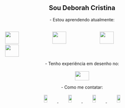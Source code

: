 <h2 align="center">Sou Deborah Cristina</h2>
<p align="center">
- Estou aprendendo atualmente:
<br><br>
 <div style="align:row;">
 <span><img style="height: 40px; width: 30%;" src="https://commons.wikimedia.org/wiki/File:Webysther_20160423_-_Elephpant.svg"/>
<img style="height: 40px; width: 30%;" src="https://cdn.jsdelivr.net/gh/devicons/devicon/icons/html5/html5-original-wordmark.svg"/>
<img style="height: 40px; width: 30%;" src="https://cdn.jsdelivr.net/gh/devicons/devicon/icons/css3/css3-original-wordmark.svg"/>
<img style="height: 40px; width: 30%;" src="https://cdn.jsdelivr.net/gh/devicons/devicon/icons/csharp/csharp-original.svg"/></span>
 </div>
</p>
<p align="center">
- Tenho experiência em desenho no:
<br><br>
<img style="height: 30px; width: 30%;" src="https://cdn.jsdelivr.net/gh/devicons/devicon/icons/photoshop/photoshop-plain.svg" />
 </p>        
 <p align="center">
- Como me contatar:
<br><br>
<!--instagram--><span><a href="https://www.instagram.com/deborahcristina43/"><img style="height: 25px; width: 15%;" src="https://img.shields.io/badge/Instagram-E4405F?style=for-the-badge&logo=instagram&logoColor=white"></span>
<!--gmail--><span><a href="mailto:deborah.cristina8787@gmail.com"><img style="height: 25px; width: 15%;" src="https://img.shields.io/badge/Gmail-D14836?style=for-the-badge&logo=gmail&logoColor=white"></span>
<!--discord--><span><a href="https://discord.gg/fDAVtx9e"><img style="height: 25px; width: 15%;" src="https://img.shields.io/badge/Discord-7289DA?style=for-the-badge&logo=discord&logoColor=white"></span>   
<!--Deviantart--><span><a href="https://www.deviantart.com/domaingriffith"><img style="height: 25px; width: 15%;" src="https://img.shields.io/badge/DeviantArt-05CC47?style=for-the-badge&logo=deviantart&logoColor=white"></span>
</p>
          
<!---
DeborahCristinaOJ/DeborahCristinaOJ is a ✨ special ✨ repository because its `README.md` (this file) appears on your GitHub profile.
You can click the Preview link to take a look at your changes.
--->
